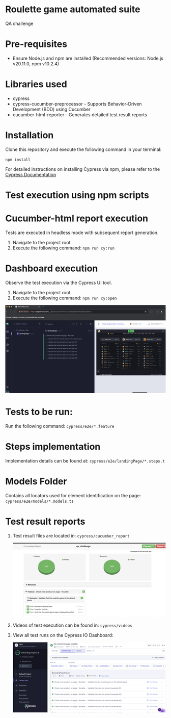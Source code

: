 # Roulette game automated suite
QA challenge 

# Pre-requisites
- Ensure Node.js and npm are installed (Recommended versions: Node.js v20.11.0, npm v10.2.4)

# Libraries used
- cypress
- cypress-cucumber-preprocessor - Supports Behavior-Driven Development (BDD) using Cucumber
- cucumber-html-reporter -  Generates detailed test result reports

# Installation
Clone this repository and execute the following command in your terminal:

`npm install`

For detailed instructions on installing Cypress via npm, please refer to the [Cypress Documentation](https://docs.cypress.io/guides/getting-started/installing-cypress)

# Test execution using npm scripts

# Cucumber-html report execution
Tests are executed in headless mode with subsequent report generation.

1. Navigate to the project root.
2. Execute the following command: `npm run cy:run`

# Dashboard execution
Observe the test execution via the Cypress UI tool.
 1. Navigate to the project root.
 2. Execute the following command: `npm run cy:open`
<img src="/automated-suite/docs/dashboard-1.png" alt="Dashboard execution image" width="550"/>

# Tests to be run:
Run the following command: `cypress/e2e/*.feature`

# Steps implementation
Implementation details can be found at:
`cypress/e2e/landingPage/*.steps.t`

# Models Folder
Contains all locators used for element identification on the page:
`cypress/e2e/models/*.models.ts`

# Test result reports
1. Test result files are located in:
    `cypress/cucumber_report`

    <img src="/automated-suite/docs/dashboard-2.png" alt="Dashboard cucumber report" width="550"/>
2. Videos of test execution can be found in:
     `cypress/videos`
3. View all test runs on the Cypress IO Dashboard:

    <img src="/automated-suite/docs/dashboard-3.png" alt="Dashboard cypress IO" width="550"/>
